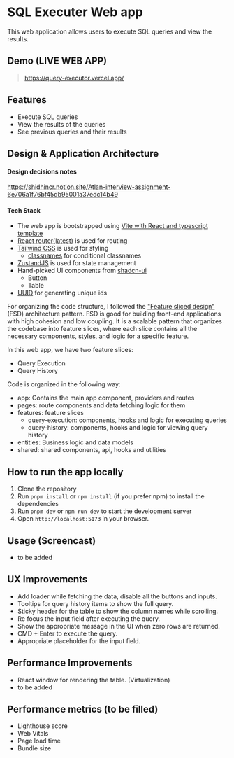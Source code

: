 # SQL Executer Web app

This web application allows users to execute SQL queries and view the results.

## Demo (LIVE WEB APP)

> https://query-executor.vercel.app/

## Features

- Execute SQL queries
- View the results of the queries
- See previous queries and their results

## Design & Application Architecture

#### Design decisions notes

https://shidhincr.notion.site/Atlan-interview-assignment-6e706a1f76bf45db95001a37edc14b49

#### Tech Stack

- The web app is bootstrapped using [Vite with React and typescript template](https://vitejs.dev/guide/)
- [React router(latest)](https://reactrouter.com/en/main) is used for routing
- [Tailwind CSS](https://tailwindcss.com/) is used for styling
  - [classnames](https://www.npmjs.com/package/classnames) for conditional classnames
- [ZustandJS](https://docs.pmnd.rs/zustand/getting-started/introduction) is used for state management
- Hand-picked UI components from [shadcn-ui](https://ui.shadcn.com/docs/components/accordion)
  - Button
  - Table
- [UUID](https://www.npmjs.com/package/uuid) for generating unique ids

For organizing the code structure, I followed the ["Feature sliced design"](https://feature-sliced.design/) (FSD) architecture pattern. FSD is good for building front-end applications with high cohesion and low coupling. It is a scalable pattern that organizes the codebase into feature slices, where each slice contains all the necessary components, styles, and logic for a specific feature.

In this web app, we have two feature slices:

- Query Execution
- Query History

Code is organized in the following way:

- app: Contains the main app component, providers and routes
- pages: route components and data fetching logic for them
- features: feature slices
  - query-execution: components, hooks and logic for executing queries
  - query-history: components, hooks and logic for viewing query history
- entities: Business logic and data models
- shared: shared components, api, hooks and utilities

## How to run the app locally

1. Clone the repository
2. Run `pnpm install` or `npm install` (if you prefer npm) to install the dependencies
3. Run `pnpm dev` or `npm run dev` to start the development server
4. Open `http://localhost:5173` in your browser.

## Usage (Screencast)

- to be added

## UX Improvements

- Add loader while fetching the data, disable all the buttons and inputs.
- Tooltips for query history items to show the full query.
- Sticky header for the table to show the column names while scrolling.
- Re focus the input field after executing the query.
- Show the appropriate message in the UI when zero rows are returned.
- CMD + Enter to execute the query.
- Appropriate placeholder for the input field.

## Performance Improvements

- React window for rendering the table. (Virtualization)
- to be added

## Performance metrics (to be filled)

- Lighthouse score
- Web Vitals
- Page load time
- Bundle size
